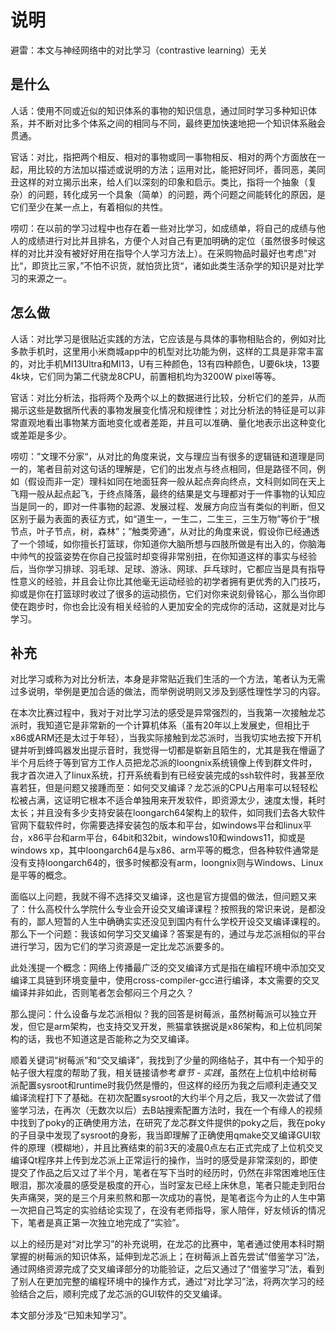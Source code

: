 # 说明

避雷：本文与神经网络中的对比学习（contrastive learning）无关

## 是什么

人话：使用不同或近似的知识体系的事物的知识信息，通过同时学习多种知识体系，并不断对比多个体系之间的相同与不同，最终更加快速地把一个知识体系融会贯通。

官话：对比，指把两个相反、相对的事物或同一事物相反、相对的两个方面放在一起，用比较的方法加以描述或说明的方法；运用对比，能把好同坏，善同恶，美同丑这样的对立揭示出来，给人们以深刻的印象和启示。类比，指将一个抽象（复杂）的问题，转化成另一个具象（简单）的问题，两个问题之间能转化的原因，是它们至少在某一点上，有着相似的共性。

唠叨：在以前的学习过程中也存在着一些对比学习，如成绩单，将自己的成绩与他人的成绩进行对比并且排名，方便个人对自己有更加明确的定位（虽然很多时候这样的对比并没有被好好用在指导个人学习方法上）。在采购物品时最好也考虑”对比“，即货比三家，”不怕不识货，就怕货比货“，诸如此类生活杂学的知识是对比学习的来源之一。

## 怎么做

人话：对比学习是很贴近实践的方法，它应该是与具体的事物相贴合的，例如对比多款手机时，这里用小米商城app中的机型对比功能为例，这样的工具是非常丰富的，对比手机MI13Ultra和MI13，U有三种颜色，13有四种颜色，U要6k块，13要4k块，它们同为第二代骁龙8CPU，前置相机均为3200W pixel等等。

官话：对比分析法，指将两个及两个以上的数据进行比较，分析它们的差异，从而揭示这些是数据所代表的事物发展变化情况和规律性；对比分析法的特征是可以非常直观地看出事物某方面地变化或者差距，并且可以准确、量化地表示出这种变化或差距是多少。

唠叨：”文理不分家“，从对比的角度来说，文与理应当有很多的逻辑链和道理是同一的，笔者目前对这句话的理解是，它们的出发点与终点相同，但是路径不同，例如（假设而非一定）理科如同在地面狂奔一般从起点奔向终点，文科则如同在天上飞翔一般从起点起飞，于终点降落，最终的结果是文与理都对于一件事物的认知应当是同一的，即对一件事物的起源、发展过程、发展方向应当有类似的判断，但又区别于最为表面的表征方式，如“道生一，一生二，二生三，三生万物”等价于“根节点，叶子节点，树，森林”；”触类旁通“，从对比的角度来说，假设你已经通透了一个领域，如你擅长打篮球，你知道你大脑所想与四肢所做是有出入的，你脑海中帅气的投篮姿势在你自己投篮时却变得非常别扭，在你知道这样的事实与经验后，当你学习排球、羽毛球、足球、游泳、网球、乒乓球时，它都应当是具有指导性意义的经验，并且会让你比其他毫无运动经验的初学者拥有更优秀的入门技巧，抑或是你在打篮球时收过了很多的运动损伤，它们对你来说刻骨铭心，那么当你即使在跑步时，你也会比没有相关经验的人更加安全的完成你的活动，这就是对比与学习。

## 补充

对比学习或称为对比分析法，本身是非常贴近我们生活的一个方法，笔者认为无需过多说明，举例是更加合适的做法，而举例说明则又涉及到感性理性学习的内容。

在本次比赛过程中，我对于对比学习法的感受是异常强烈的，当我第一次接触龙芯派时，我知道它是非常新的一个计算机体系（虽有20年以上发展史，但相比于x86或ARM还是太过于年轻），当我实际接触到龙芯派时，当我切实地去按下开机键并听到蜂鸣器发出提示音时，我觉得一切都是崭新且陌生的，尤其是我在懵逼了半个月后终于等到官方工作人员把龙芯派的loongnix系统镜像上传到群文件时，我才首次进入了linux系统，打开系统看到有已经安装完成的ssh软件时，我甚至欣喜若狂，但是问题又接踵而至：如何交叉编译？龙芯派的CPU占用率可以轻轻松松被占满，这证明它根本不适合单独用来开发软件，即资源太少，速度太慢，耗时太长；并且没有多少支持安装在loongarch64架构上的软件，如同我们去各大软件官网下载软件时，你需要选择安装包的版本和平台，如windows平台和linux平台，x86平台和arm平台，64bit和32bit，windows10和windows11，抑或是windows xp，其中loongarch64是与x86、arm平等的概念，但各种软件通常是没有支持loongarch64的，很多时候都没有arm，loongnix则与Windows、Linux是平等的概念。

面临以上问题，我就不得不选择交叉编译，这也是官方提倡的做法，但问题又来了：什么高校什么学院什么专业会开设交叉编译课程？按照我的常识来说，是都没有的，鄙人短暂的人生中确确实实还没见到国内有什么学校开设交叉编译课程的。那么下一个问题：我该如何学习交叉编译？答案是有的，通过与龙芯派相似的平台进行学习，因为它们的学习资源是一定比龙芯派要多的。

此处浅提一个概念：网络上传播最广泛的交叉编译方式是指在编程环境中添加交叉编译工具链到环境变量中，使用cross-compiler-gcc进行编译，本文需要的交叉编译并非如此，否则笔者怎会郁闷三个月之久？

那么提问：什么设备与龙芯派相似？我的回答是树莓派，虽然树莓派可以独立开发，但它是arm架构，也支持交叉开发，熊猫拿铁据说是x86架构，和上位机同架构的话，我也不知道这是否能称之为交叉编译。

顺着关键词“树莓派”和“交叉编译”，我找到了少量的网络帖子，其中有一个知乎的帖子很大程度的帮助了我，相关链接请参考*章节 - 实践*，虽然在上位机中给树莓派配置sysroot和runtime时我仍然是懵的，但这样的经历为我之后顺利走通交叉编译流程打下了基础。在初次配置sysroot的大约半个月之后，我又一次尝试了借鉴学习法，在再次（无数次以后）去B站搜索配置方法时，我在一个有缘人的视频中找到了poky的正确使用方法，在研究了龙芯群文件提供的poky之后，我在poky的子目录中发现了sysroot的身影，我当即理解了正确使用qmake交叉编译GUI软件的原理（模糊地），并且比赛结束的前3天的凌晨0点左右正式完成了上位机交叉编译Qt程序并上传到龙芯派上正常运行的操作，当时的感受是非常深刻的，即使提交了作品之后又过了半个月，笔者在写下当时的经历时，仍然在非常困难地压住眼泪，那次凌晨的感受是极度的开心，当时室友已经上床休息，笔者只能走到阳台失声痛哭，哭的是三个月来煎熬和那一次成功的喜悦，是笔者迄今为止的人生中第一次把自己笃定的实验结论实现了，在没有老师指导，家人陪伴，好友倾诉的情况下，笔者是真正第一次独立地完成了“实验”。

以上的经历是对“对比学习”的补充说明，在龙芯的比赛中，笔者通过使用本科时期掌握的树莓派的知识体系，延伸到龙芯派上；在树莓派上首先尝试“借鉴学习”法，通过网络资源完成了交叉编译部分的功能验证，之后又通过了“借鉴学习”法，看到了别人在更加完整的编程环境中的操作方式，通过“对比学习”法，将两次学习的经验结合之后，顺利完成了龙芯派的GUI软件的交叉编译。

本文部分涉及“已知未知学习”。